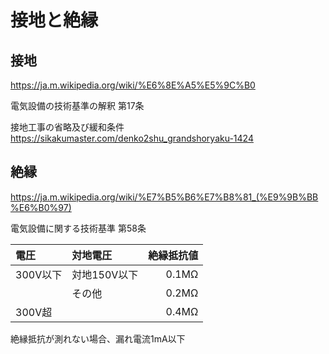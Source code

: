 # 接地と絶縁
## 接地
https://ja.m.wikipedia.org/wiki/%E6%8E%A5%E5%9C%B0

電気設備の技術基準の解釈
第17条

接地工事の省略及び緩和条件
https://sikakumaster.com/denko2shu_grandshoryaku-1424

## 絶縁
https://ja.m.wikipedia.org/wiki/%E7%B5%B6%E7%B8%81_(%E9%9B%BB%E6%B0%97)

電気設備に関する技術基準
第58条

|電圧|対地電圧|絶縁抵抗値|
|:--|:--|--:|
|300V以下|対地150V以下|0.1MΩ|
||その他|0.2MΩ|
|300V超||0.4MΩ|

絶縁抵抗が測れない場合、漏れ電流1mA以下



